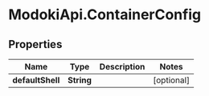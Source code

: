 # ModokiApi.ContainerConfig

## Properties
Name | Type | Description | Notes
------------ | ------------- | ------------- | -------------
**defaultShell** | **String** |  | [optional] 


